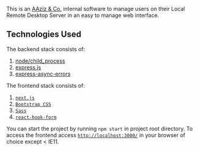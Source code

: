 This is an [AAziz & Co.](https://aazizandco.co.uk/) internal software to manage users on their Local Remote Desktop Server in an easy to manage web interface.

## Technologies Used

The backend stack consists of:

1. [node/child_process](https://nodejs.org/api/child_process.html)
2. [express.js](https://www.npmjs.com/package/express)
3. [express-async-errors](https://www.npmjs.com/package/express-async-errors)

The frontend stack consists of:

1. [`next.js`](https://nextjs.org)
2. [`Bootstrap CSS`](https://www.npmjs.com/package/bootstrap)
3. [`Sass`](https://www.npmjs.com/package/sass)
4. [`react-hook-form`](https://react-hook-form.com/)

You can start the project by running `npm start` in project root directory.
To access the frontend access [`http://localhost:3000/`](http://localhost:3000) in your browser of choice except < IE11.

